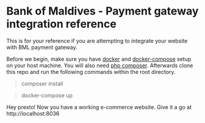 # Bank of Maldives - Payment gateway integration reference

This is for your reference if you are attempting to integrate your website with BML payment gateway.

Before we begin, make sure you have [docker](https://www.digitalocean.com/community/tutorials/how-to-install-and-use-docker-on-ubuntu-16-04) and [docker-compose](https://www.digitalocean.com/community/tutorials/how-to-install-docker-compose-on-ubuntu-16-04) setup on your host machine. You will also need [php composer](https://getcomposer.org). Afterwards clone this repo and run the following commands within the root directory.

> composer install

> docker-compose up

Hey presto! Now you have a working e-commerce website. Give it a go at http://localhost:8036


